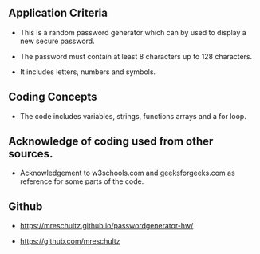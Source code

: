 ## Application Criteria

- This is a random password generator which can by used to display a new secure password.

- The password must contain at least 8 characters up to 128 characters.

- It includes letters, numbers and symbols.

## Coding Concepts

- The code includes variables, strings, functions arrays and a for loop.

## Acknowledge of coding used from other sources.

- Acknowledgement to w3schools.com and geeksforgeeks.com as reference for some parts of the code.

## Github

- https://mreschultz.github.io/passwordgenerator-hw/

- https://github.com/mreschultz
